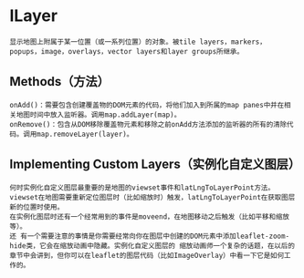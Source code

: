 #   ILayer
    显示地图上附属于某一位置（或一系列位置）的对象。被tile layers，markers，popups，image，overlays，vector layers和layer groups所继承。
##  Methods（方法）
    onAdd()：需要包含创建覆盖物的DOM元素的代码，将他们加入到所属的map panes中并在相关地图时间中放入监听器。调用map.addLayer(map)。
    onRemove()：包含从DOM移除覆盖物元素和移除之前onAdd方法添加的监听器的所有的清除代码。调用map.removeLayer(layer)。
##  Implementing Custom Layers（实例化自定义图层）
    何时实例化自定义图层最重要的是地图的viewset事件和latLngToLayerPoint方法。viewset在地图需要重新定位图层时（比如缩放时）触发，latLngToLayerPoint在获取图层新的位置时使用。
    在实例化图层时还有一个经常用到的事件是moveend，在地图移动之后触发（比如平移和缩放等）。
    还 有一个需要注意的事情是你需要经常向你在图层中创建的DOM元素中添加leaflet-zoom-hide类，它会在缩放动画中隐藏。实例化自定义图层的 缩放动画师一个复杂的话题，在以后的章节中会讲到，但你可以在leaflet的图层代码（比如ImageOverlay）中看一下它是如何工作的。